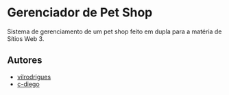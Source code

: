 # Gerenciador de Pet Shop

Sistema de gerenciamento de um pet shop feito em dupla para a matéria de Sítios Web 3.

## Autores
- [vilrodrigues](https://github.com/vilrodrigues)
- [c-diego](https://github.com/c-diego)